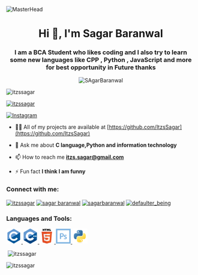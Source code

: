 ![MasterHead](https://jguni.in/images/full-stack-banner.jpg)
<h1 align="center">Hi 👋, I'm Sagar Baranwal</h1>
<h3 align="center">I am a BCA Student who likes coding and I also try to learn some new languages like CPP , Python , JavaScript and more for best opportunity in Future thanks</h3>
 <p align="center"> <img src="https://camo.githubusercontent.com/cae12fddd9d6982901d82580bdf321d81fb299141098ca1c2d4891870827bf17/68747470733a2f2f6d69726f2e6d656469756d2e636f6d2f6d61782f313336302f302a37513379765349765f7430696f4a2d5a2e676966"" alt="SAgarBaranwal" /> </p>
<p align="left"> <img src="https://komarev.com/ghpvc/?username=itzssagar&label=Profile%20views&color=0e75b6&style=flat" alt="itzssagar" /> </p>

<p align="left"> <a href="https://twitter.com/itzssagar" target="blank"><img src="https://img.shields.io/twitter/follow/itzssagar?logo=twitter&style=for-the-badge" alt="itzssagar" /></a> </p>
<a href="https://www.instagram.com/defaulter_being/" target = "_main">
    <img src = "https://cdn-icons-png.flaticon.com/512/87/87390.png" alt = "Instagram"
    height="25"/></a>

- 👨‍💻 All of my projects are available at [https://github.com/ItzsSagar](https://github.com/ItzsSagar)

- 💬 Ask me about **C language,Python and information technology**

- 📫 How to reach me **itzs.sagar@gmail.com**

- ⚡ Fun fact **I think I am funny**

<h3 align="left">Connect with me:</h3>
<p align="left">
<a href="https://twitter.com/itzssagar" target="blank"><img align="center" src="https://raw.githubusercontent.com/rahuldkjain/github-profile-readme-generator/master/src/images/icons/Social/twitter.svg" alt="itzssagar" height="30" width="40" /></a>
<a href="https://linkedin.com/in/sagar baranwal" target="blank"><img align="center" src="https://raw.githubusercontent.com/rahuldkjain/github-profile-readme-generator/master/src/images/icons/Social/linked-in-alt.svg" alt="sagar baranwal" height="30" width="40" /></a>
<a href="https://fb.com/sagarbaranwal" target="blank"><img align="center" src="https://raw.githubusercontent.com/rahuldkjain/github-profile-readme-generator/master/src/images/icons/Social/facebook.svg" alt="sagarbaranwal" height="30" width="40" /></a>
<a href="https://instagram.com/defaulter_being" target="blank"><img align="center" src="https://raw.githubusercontent.com/rahuldkjain/github-profile-readme-generator/master/src/images/icons/Social/instagram.svg" alt="defaulter_being" height="30" width="40" /></a>
</p>

<h3 align="left">Languages and Tools:</h3>
<p align="left"> <a href="https://www.cprogramming.com/" target="_blank" rel="noreferrer"> <img src="https://raw.githubusercontent.com/devicons/devicon/master/icons/c/c-original.svg" alt="c" width="40" height="40"/> </a> <a href="https://www.w3schools.com/cpp/" target="_blank" rel="noreferrer"> <img src="https://raw.githubusercontent.com/devicons/devicon/master/icons/cplusplus/cplusplus-original.svg" alt="cplusplus" width="40" height="40"/> </a> <a href="https://www.w3.org/html/" target="_blank" rel="noreferrer"> <img src="https://raw.githubusercontent.com/devicons/devicon/master/icons/html5/html5-original-wordmark.svg" alt="html5" width="40" height="40"/> </a> <a href="https://www.photoshop.com/en" target="_blank" rel="noreferrer"> <img src="https://raw.githubusercontent.com/devicons/devicon/master/icons/photoshop/photoshop-line.svg" alt="photoshop" width="40" height="40"/> </a> <a href="https://www.python.org" target="_blank" rel="noreferrer"> <img src="https://raw.githubusercontent.com/devicons/devicon/master/icons/python/python-original.svg" alt="python" width="40" height="40"/> </a> </p>



<p>&nbsp;<img align="center" src="https://github-readme-stats.vercel.app/api?username=itzssagar&show_icons=true&locale=en" alt="itzssagar" /></p>
<p><img align="left" src="https://github-readme-stats.vercel.app/api/top-langs?username=itzssagar&show_icons=true&locale=en&layout=compact" alt="itzssagar" /></p>

